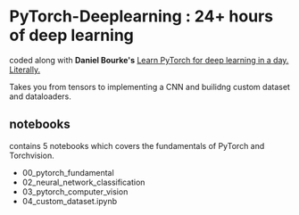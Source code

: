 # PyTorch-Deeplearning : 24+ hours of deep learning

coded along with **Daniel Bourke's** [Learn PyTorch for deep learning in a day. Literally.](https://www.youtube.com/watch?v=Z_ikDlimN6A)

Takes you from tensors to implementing a CNN and builidng custom dataset and dataloaders.

## notebooks
contains 5 notebooks which covers the fundamentals of PyTorch and Torchvision.

* 00_pytorch_fundamental
* 02_neural_network_classification
* 03_pytorch_computer_vision
* 04_custom_dataset.ipynb
